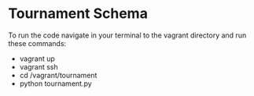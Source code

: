 # Tournament Schema

To run the code navigate in your terminal to the vagrant directory and run these commands:
<ul>
	<li>vagrant up</li>
	<li>vagrant ssh</li>
	<li>cd /vagrant/tournament</li>
	<li>python tournament.py</li>
</ul>
